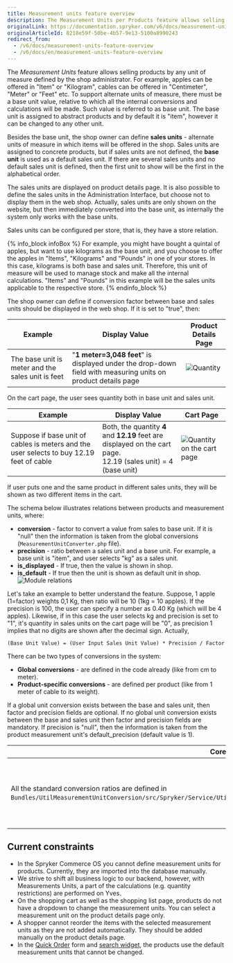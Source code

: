 ```yaml
---
title: Measurement units feature overview
description: The Measurement Units per Products feature allows selling products by any unit of measure defined by a shop administrator.
originalLink: https://documentation.spryker.com/v6/docs/measurement-units-feature-overview
originalArticleId: 8218e59f-50be-4b57-9e13-5100a8990243
redirect_from:
  - /v6/docs/measurement-units-feature-overview
  - /v6/docs/en/measurement-units-feature-overview
---
```


The *Measurement Units* feature allows selling products by any unit of measure defined by the shop administrator. For example, apples can be offered in "Item" or "Kilogram", cables can be offered in "Centimeter", "Meter" or "Feet" etc. To support alternate units of measure, there must be a base unit value, relative to which all the internal conversions and calculations will be made. Such value is referred to as base unit. The base unit is assigned to abstract products and by default it is "item", however it can be changed to any other unit.

Besides the base unit, the shop owner can define **sales units** - alternate units of measure in which items will be offered in the shop. Sales units are assigned to concrete products, but if sales units are not defined, the **base unit** is used as a default sales unit. If there are several sales units and no default sales unit is defined, then the first unit to show will be the first in the alphabetical order.

The sales units are displayed on product details page. It is also possible to define the sales units in the Administration Interface, but choose not to display them in the web shop. Actually, sales units are only shown on the website, but then immediately converted into the base unit, as internally the system only works with the base units.

Sales units can be configured per store, that is, they have a store relation.

{% info_block infoBox %}
For example, you might have bought a quintal of apples, but want to use kilograms as the base unit, and you choose to offer the apples in "Items", "Kilograms" and "Pounds" in one of your stores. In this case, kilograms is both base and sales unit. Therefore, this unit of measure will be used to manage stock and make all the internal calculations. "Items" and "Pounds" in this example will be the sales units applicable to the respective store.
{% endinfo_block %}

The shop owner can define if conversion factor between base and sales units should be displayed in the web shop. If it is set to "true", then:

| Example | Display Value | Product Details Page |
| --- | --- | --- |
| The base unit is meter and the sales unit is feet | "**1 meter=3,048 feet**" is displayed under the drop-down field with measuring units on product details page | ![Quantity](https://spryker.s3.eu-central-1.amazonaws.com/docs/Features/Packaging+%26+Measurement+Units/Measurement+Units/Measurement+Units+Feature+Overview/quantity.png)|

On the cart page, the user sees quantity both in base unit and sales unit.

| Example | Display Value | Cart Page |
| --- | --- | --- |
| Suppose if base unit of cables is meters and the user selects to buy 12.19 feet of cable | Both, the quantity **4** and **12.19** feet are displayed on the cart page.<br>12.19 (sales unit) = 4 (base unit) |![Quantity on the cart page](https://spryker.s3.eu-central-1.amazonaws.com/docs/Features/Packaging+%26+Measurement+Units/Measurement+Units/Measurement+Units+Feature+Overview/quantity_cart.png)|

If user puts one and the same product in different sales units, they will be shown as two different items in the cart.

The schema below illustrates relations between products and measurement units, where:

* **conversion** - factor to convert a value from sales to base unit. If it is "null" then the information is taken from the global conversions (`MeasurementUnitConverter.php` file).
* **precision** - ratio between a sales unit and a base unit. For example, a base unit is "item", and user selects "kg" as a sales unit.
* **is_displayed** - If true, then the value is shown in shop.
* **is_default** - If true then the unit is shown as default unit in shop.
![Module relations](https://spryker.s3.eu-central-1.amazonaws.com/docs/Features/Packaging+%26+Measurement+Units/Measurement+Units/Measurement+Units+Feature+Overview/product_units_relation.png)

Let's take an example to better understand the feature. Suppose, 1 apple (1=factor) weights 0,1 Kg, then ratio will be 10 (1kg = 10 apples). If the precision is 100, the user can specify a number as 0.40 Kg (which will be 4 apples). Likewise, if in this case the user selects kg and precision is set to "1", it's quantity in sales units on the cart page will be "0", as precision 1 implies that no digits are shown after the decimal sign. Actually,

`(Base Unit Value) = (User Input Sales Unit Value) * Precision / Factor`

There can be two types of conversions in the system:

* **Global conversions** - are defined in the code already (like from cm to meter).
* **Product-specific conversions** - are defined per product (like from 1 meter of cable to its weight).


If a global unit conversion exists between the base and sales unit, then factor and precision fields are optional. If no global unit conversion exists between the base and sales unit then factor and precision fields are mandatory. If precision is "null", then the information is taken from the product measurement unit's default_precision (default value is 1).

| Core Level | Project Level |
| --- | --- |
| All the standard conversion ratios are defined in `Bundles/UtilMeasurementUnitConversion/src/Spryker/Service/UtilMeasurementUnitConversion/Model/MeasurementUnitConverter.php`. | Conversion, precision, as well as is_displayed and is_default parameters can be defined in `spy_product_measrument_sales_unit table`. <br> Name of the measurement unit and some other data are stored to the `sales_order_item`.<br> |

## Current constraints
- In the Spryker Commerce OS you cannot define measurement units for products. Currently, they are imported into the database manually. 
- We strive to shift all business logic to our backend, however, with Measurements Units, a part of the calculations (e.g. quantity restrictions) are performed on Yves.
- On the shopping cart as well as the shopping list page, products do not have a dropdown to change the measurement units. You can select a measurement unit on the product details page only.
- A shopper cannot reorder the items with the selected measurement units as they are not added automatically. They should be added manually on the product details page.
- In the [Quick Order](/docs/scos/dev/quick-add-to-cart/{{page.version}}/quick-add-to-cart.html) form and [search widget](/docs/scos/user/features/{{page.version}}/search-and-filter/search-widget-for-concrete-products/search-widget-for-concrete-products.html), the products use the default measurement units that cannot be changed.


